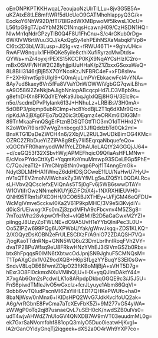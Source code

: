 oEnONPKPTKKHwqaL7eoujaoNzUlrTILLu+8jv3G5B5A=
uKZAtxE8tLE8mftWRf5dUcUeO9GATMhohlappyQ3G/k=
EockoY6NhW92D/tfTl7BIGzdWXMBpwoMf5IkwsL1OcU=
L56fpG9gT7Jp4YbM2NC1NmqsHcawnjH09/CzHSDN1HQ=
NlwMn1qNdrGPzyTIB0Q4F8U1FhCnu+S/c4rGKub0rDg=
6WKlVW6rtWuu3QJ/kAxQgSy4ehPEihNSXaMabqkFVp8=
Cl6tx2D3bLW3Lusp+JI2Ig+vz+fRWU46T1++9ghvUHc=
RwAFW8nquIx1FH9QKe5yile8cthiXufiRyrzcMwDtds=
QYWs+mZr4oyxjrPEXS15KCCP0KjX9NqAYCsHlzIC2ro=
mBxOSMF/NHW2C28yhjjpiUuHHaK/pZ1ZbxxGSoxaWeQ=
8L8BIil3146rjBjB5X7OYNcoKzJNFBRC4eF+xFD8slw=
F+2XH6hwt5p9UIgI9+Q0mAjuLmPVrEbkacwFcl4vYNA=
8Ay7ud6kaxy6Vn5fFa8VVaYDnWOWWiVgbGG7qwiLBhs=
sA9O586l2ZeNkjbAJigbNniopABcqcpHd7LD3V8pb9s=
g8efnDHXn8FKQdYEYeKa9JbqJglxlQEj8HGH/3Elc9c=
n5o//scdmDPvPlyIank613J+HNhuLz+LRBiBsV3H0mA=
5dOBP3/piqmp6ubRClmp+hc8YodBjL2T1q6dXMr9Qrc=
ripKdJA3jBXg6FEo7bQ20ic3t0Eqmz4eORKm6IDIG3M=
89TnMkaaFnnQSgErFtznBDSQTGtfTIO3mO1dTHHrd2Y=
K2oW0n7I9isr97wVgZnnbcgql33JflQddzbTd0Qk2mI=
BnxKTG1DaDeZWCH4n6/2XbjVL2RUL3wUDkBimOG4KMc=
OZRC2ZRbDueYiZZiPA8g8tEy7IiI5EqrqaNbquefeQo=
xQGCtVFR0hamyodWM1YcLZDhAUIoLAQtY24GGQjJJ64=
+d/ceGQ53f32XSbvhWyjAPMEFhqicO9Q/iaAsHFLMNw=
E/cMoxPYdoCttXyD+YqqmKoYmuMmwp93SCeLEGp5PhE=
C/7QoJeaTI2+Il7mCNrpBtNn0vqp6Pojf1T4nngEmGk=
Ndyt3DLMHHA1fWnqZ6ddHDSjGCweE1fLU/NaHwU7HyU=
nV1sQTEV2moNVIWchakZy3WYfMLgSeJZQ5YL0QDALRc=
sLHVbv2QCsclefxEVIQnAs5T5j0gFv6j5WB6swwDTAY=
W1OVtifrOwzNNmeNKUYj6ZiFCtiX4j+fNXRXHIEUVH0=
QNH95TRm1sPXC0HH/9CO65BJXTHEy+U/FjGM46eQFDU=
WcMgIVmve5cckwl0Ka2V61P9kpMHC/3V9e5i3KvjdiY=
d0icSrUEiwxgrXFs0mZj3zpdMFhA9cFbcvnv4M5ZSg8=
7mTozWhz28vkpwOfHReI+vIQBMI/B2D5aGaGwxM2YZI=
piInggJ8UzyZpTWLNE+dO9A5UvH1eYYbQIniPec3L0U=
Oo5ZIPZw699PQg6UXPWbU/Yak/gWnvJkqq+ZDS1KLKQ=
2/XGQyzDsKOBN2eFrULESCIXzF/A9niO72ZDAQSH7VQ=
7jogKaoTTdnRNp+GNN5WQ6u23DmLbrlhnIRoqFVh2VY=
dvaTP2BPuWfsq9eU8FRkwHNzYVhEJ3iSlVmGSZb0Rbs=
btx8hFpqqsR0lMN6tXbtwcOdJpnjSN9JghuF5CMNQsM=
T1TpAXgCdx1V0Z9odXQB+H6pSfLgzYYBuqYS3EI0sGw=
SndvV8LqDE6BfwntZDipO23ftKBoMIjBjA+sVHT5D7g=
hExr3O8Fl0ckmxNXuVMihQIjU+lHX+yqQJimDAktY44=
X7xgAb6Om2sPcdwILK1o8ARpdpDkbqGGQE9c3/J5J5U=
FnS6piwdTMIeJivO5wGxcIz+fcrJLyuye1Abm86QqVI=
9obb6vvTQludPscnMI6ZsYiiHLED17QHKePWUfo+ha0=
8baNjWsv/0nMnx6+lKIDsHPQ2WvG7JdkKvclfoUQ2ak=
A6g/vrRGbnE8FvCma7aTcXEvFbK5Zi+9M277vG54yWA=
zWWgP0oTq2qj87usnaeQvL7uSEH0cK/nwdSZB0ulVs0=
udT4wjvAHWdZ7nUIoGV4QNXDB7AV9mVT03euudmML0g=
ek7GxrSaNVomfohf881opQ3mlyO5Duo0ieatwHjKvgI=
lA2rGanOYldyGnqTj2iqgeek+dXS2a0O4rWh9YXP7co=

